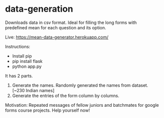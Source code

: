 # data-generation
Downloads data in csv format. Ideal for filling the long forms with predefined mean for each question and its option.

Live: https://mean-data-generator.herokuapp.com/

Instructions: 
* Install pip
* pip install flask
* python app.py

It has 2 parts.
1. Generate the names. Randomly generated the names from dataset. [~230 Indian names] 
2. Generate the entries of the form column by columns. 


Motivation: Repeated messages of fellow juniors and batchmates for google forms course projects. Help yourself now!
